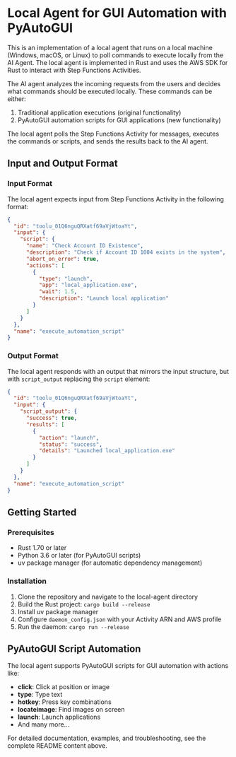 # Local Agent for GUI Automation with PyAutoGUI

This is an implementation of a local agent that runs on a local machine (Windows, macOS, or Linux) to poll commands to execute locally from the AI Agent. The local agent is implemented in Rust and uses the AWS SDK for Rust to interact with Step Functions Activities.

The AI agent analyzes the incoming requests from the users and decides what commands should be executed locally. These commands can be either:

1. Traditional application executions (original functionality)
2. PyAutoGUI automation scripts for GUI applications (new functionality)

The local agent polls the Step Functions Activity for messages, executes the commands or scripts, and sends the results back to the AI agent.

## Input and Output Format

### Input Format

The local agent expects input from Step Functions Activity in the following format:

```json
{
  "id": "toolu_01Q6nguQRXatf69aVjWtoaYt",
  "input": {
    "script": {
      "name": "Check Account ID Existence",
      "description": "Check if Account ID 1004 exists in the system",
      "abort_on_error": true,
      "actions": [
        {
          "type": "launch",
          "app": "local_application.exe",
          "wait": 1.5,
          "description": "Launch local application"
        }
      ]
    }
  },
  "name": "execute_automation_script"
}
```

### Output Format

The local agent responds with an output that mirrors the input structure, but with `script_output` replacing the `script` element:

```json
{
  "id": "toolu_01Q6nguQRXatf69aVjWtoaYt",
  "input": {
    "script_output": {
      "success": true,
      "results": [
        {
          "action": "launch",
          "status": "success",
          "details": "Launched local_application.exe"
        }
      ]
    }
  },
  "name": "execute_automation_script"
}
```

## Getting Started

### Prerequisites

* Rust 1.70 or later
* Python 3.6 or later (for PyAutoGUI scripts)
* uv package manager (for automatic dependency management)

### Installation

1. Clone the repository and navigate to the local-agent directory
2. Build the Rust project: `cargo build --release`
3. Install uv package manager
4. Configure `daemon_config.json` with your Activity ARN and AWS profile
5. Run the daemon: `cargo run --release`

## PyAutoGUI Script Automation

The local agent supports PyAutoGUI scripts for GUI automation with actions like:

* **click**: Click at position or image
* **type**: Type text
* **hotkey**: Press key combinations
* **locateimage**: Find images on screen
* **launch**: Launch applications
* And many more...

For detailed documentation, examples, and troubleshooting, see the complete README content above.